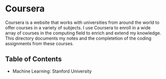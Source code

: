 # Coursera
Coursera is a website that works with universities from around the world to offer courses in a variety of subjects. I use Coursera to enroll in a wide array of courses in the computing field to enrich and extend my knowledge. This directory documents my notes and the completetion of the coding assignments from these courses.

## Table of Contents
* Machine Learning: Stanford University
